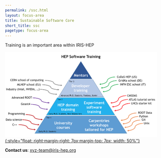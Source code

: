 ```yaml
---
permalink: /ssc.html
layout: focus-area
title: Sustainable Software Core
short_title: ssc
pagetype: focus-area
---
```


  Training is an important area within IRIS-HEP

[![Training Framework](/assets/images/Training-Pyramid-small.png){:style="float: right;margin-right: 7px;margin-top: 7px; width: 50%"}](/assets/images/Training-Pyramid.png)



  **Contact us**: [xyz-team@iris-hep.org](mailto:xyz-team@iris-hep.org)


